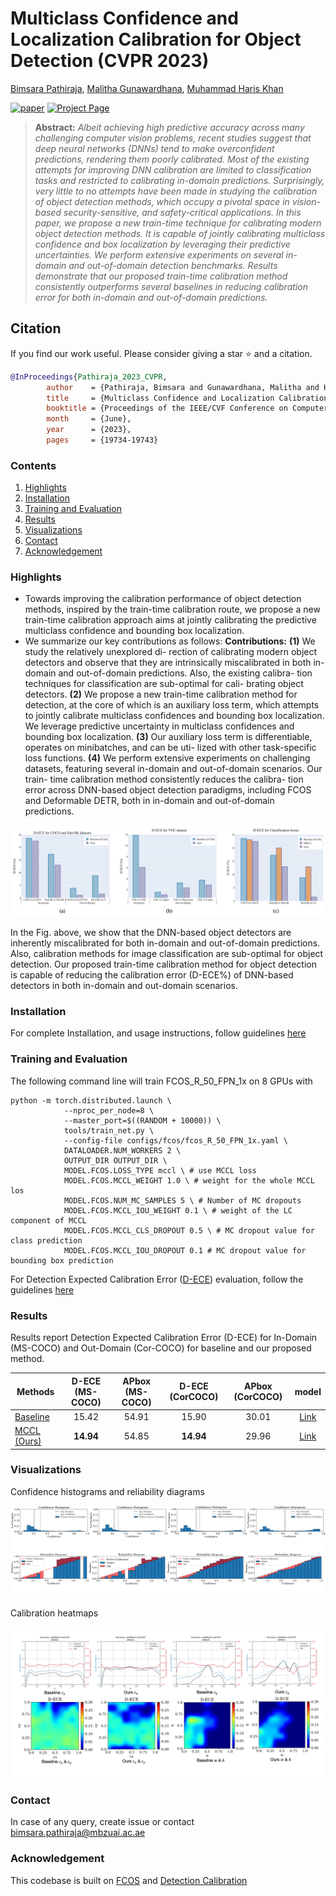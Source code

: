 # Multiclass Confidence and Localization Calibration for Object Detection (CVPR 2023)
[Bimsara Pathiraja](https://scholar.google.es/citations?hl=en&user=7ViSGnIAAAAJ), [Malitha Gunawardhana](https://scholar.google.com/citations?user=tsvNezcAAAAJ&hl=en), [Muhammad Haris Khan](https://scholar.google.com/citations?user=ZgERfFwAAAAJ&hl=en)

[![paper](https://img.shields.io/badge/arXiv-Paper-42FF33)](https://arxiv.org/abs/2306.08271) 
[![Project Page](https://img.shields.io/badge/Project-Page-blue)](https://bimsarapathiraja.github.io/mccl-project-page/) 

<!-- [![arXiv](https://img.shields.io/badge/arXiv-Paper-FFF933)](https://arxiv.org/pdf/2207.12392.pdf)  -->
<!-- [![Poster](https://img.shields.io/badge/Poster-PDF-8333FF)](https://drive.google.com/file/d/1MBe7aM6M9sNhbv6f94d7UkvzseJJDw2i/view?usp=share_link) 
[![Slides](https://img.shields.io/badge/Slides-PDF-87CEEB)](https://drive.google.com/file/d/1tM8CNjyM1EorlwA-Qv8LBmWO8Adf0MiN/view?usp=share_link) -->

> **Abstract:** *Albeit achieving high predictive accuracy across many challenging computer vision problems, recent studies suggest that deep neural networks (DNNs) tend to make overconfident predictions, rendering them poorly calibrated. Most of the existing attempts for improving DNN calibration are limited to classification tasks and restricted to calibrating in-domain predictions. Surprisingly, very little to no attempts have been made in studying the calibration of object detection methods, which occupy a pivotal space in vision-based security-sensitive, and safety-critical applications. In this paper, we propose a new train-time technique for calibrating modern object detection methods. It is capable of jointly calibrating multiclass confidence and box localization by leveraging their predictive uncertainties. We perform extensive experiments on several in-domain and out-of-domain detection benchmarks. Results demonstrate that our proposed train-time calibration method consistently outperforms several baselines in reducing calibration error for both in-domain and out-of-domain predictions.*

## Citation
If you find our work useful. Please consider giving a star :star: and a citation.
```bibtex
@InProceedings{Pathiraja_2023_CVPR,
        author    = {Pathiraja, Bimsara and Gunawardhana, Malitha and Khan, Muhammad Haris},
        title     = {Multiclass Confidence and Localization Calibration for Object Detection},
        booktitle = {Proceedings of the IEEE/CVF Conference on Computer Vision and Pattern Recognition (CVPR)},
        month     = {June},
        year      = {2023},
        pages     = {19734-19743}
```

### Contents  
1) [Highlights](#highlights) 
2) [Installation](#installation)
3) [Training and Evaluation](#training-and-evaluation)
4) [Results](#results)
5) [Visualizations](#visualizations)
6) [Contact](#contact)
7) [Acknowledgement](#acknowledgement)


### Highlights
- Towards improving the calibration performance of object detection methods, inspired by the train-time calibration route, we propose a new train-time calibration approach aims at jointly calibrating the predictive multiclass confidence and bounding box localization.
- We summarize our key contributions as follows:
**Contributions:** **(1)** We study the relatively unexplored di- rection of calibrating modern object detectors and observe that they are intrinsically miscalibrated in both in-domain and out-of-domain predictions. Also, the existing calibra- tion techniques for classification are sub-optimal for cali- brating object detectors. **(2)** We propose a new train-time calibration method for detection, at the core of which is an auxiliary loss term, which attempts to jointly calibrate multiclass confidences and bounding box localization. We leverage predictive uncertainty in multiclass confidences and bounding box localization. **(3)** Our auxiliary loss term is differentiable, operates on minibatches, and can be uti- lized with other task-specific loss functions. **(4)** We perform extensive experiments on challenging datasets, featuring several in-domain and out-of-domain scenarios. Our train- time calibration method consistently reduces the calibra- tion error across DNN-based object detection paradigms, including FCOS and Deformable DETR, both in in-domain and out-of-domain predictions.
<p align="center">
     <img src="figures/suboptimal.png" > 
</p>
In the Fig. above, we show that the DNN-based object detectors are inherently miscalibrated for both in-domain and out-of-domain predictions. Also, calibration methods for image classification are sub-optimal for object detection. Our proposed train-time calibration method for object detection is capable of reducing the calibration error (D-ECE%) of DNN-based detectors in both in-domain and out-domain scenarios.


### Installation

For complete Installation, and usage instructions, follow guidelines [here](https://github.com/bimsarapathiraja/MCCL/blob/master/INSTALL.md)

### Training and Evaluation

The following command line will train FCOS_R_50_FPN_1x on 8 GPUs with 

```
python -m torch.distributed.launch \
            --nproc_per_node=8 \
            --master_port=$((RANDOM + 10000)) \
            tools/train_net.py \
            --config-file configs/fcos/fcos_R_50_FPN_1x.yaml \
            DATALOADER.NUM_WORKERS 2 \
            OUTPUT_DIR OUTPUT_DIR \
            MODEL.FCOS.LOSS_TYPE mccl \ # use MCCL loss
            MODEL.FCOS.MCCL_WEIGHT 1.0 \ # weight for the whole MCCL los
            MODEL.FCOS.NUM_MC_SAMPLES 5 \ # Number of MC dropouts
            MODEL.FCOS.MCCL_IOU_WEIGHT 0.1 \ # weight of the LC component of MCCL
            MODEL.FCOS.MCCL_CLS_DROPOUT 0.5 \ # MC dropout value for class prediction
            MODEL.FCOS.MCCL_IOU_DROPOUT 0.1 # MC dropout value for bounding box prediction
```
For Detection Expected Calibration Error ([D-ECE](https://github.com/EFS-OpenSource/calibration-framework#detection-confidence-of-objects)) evaluation, follow the guidelines [here](https://pypi.org/project/netcal/)

### Results

Results report Detection Expected Calibration Error (D-ECE) for In-Domain (MS-COCO) and Out-Domain (Cor-COCO) for baseline and our proposed method.

| Methods                                                      | D-ECE (MS-COCO) | APbox (MS-COCO) |    D-ECE (CorCOCO)    | APbox (CorCOCO) | model | 
|--------------------------------------------------------------|:---------:|:----------:|:---------:|:------:|:------:|
| [Baseline](https://arxiv.org/abs/1904.01355)                 |   15.42   |   54.91    |   15.90   |   30.01    | [Link](https://drive.google.com/drive/folders/1g8YioSM7ZvE63H51Fj6WoSIIRJOtyqzz?usp=share_link)     |
| [MCCL (Ours)](https://openaccess.thecvf.com/content/CVPR2023/papers/Pathiraja_Multiclass_Confidence_and_Localization_Calibration_for_Object_Detection_CVPR_2023_paper.pdf)                                          |   **14.94**   |   54.85    |   **14.94**    |   29.96    |   [Link](https://drive.google.com/drive/folders/1lNNCy5Mkt-gtmV2jZedWUE4OIozwVvDQ?usp=share_link)   |

### Visualizations

Confidence histograms and reliability diagrams

<p align="center">
     <img src="figures/rel2.png" > 
</p>

Calibration heatmaps

<p align="center">
     <img src="figures/heat3.png" > 
</p>

### Contact
In case of any query, create issue or contact bimsara.pathiraja@mbzuai.ac.ae 

### Acknowledgement
This codebase is built on <a href="https://github.com/tianzhi0549/FCOS">FCOS</a> and <a href="https://pypi.org/project/netcal/">Detection Calibration</a>
